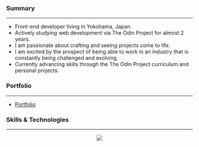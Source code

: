 ### Summary

---

- Front-end developer living in Yokohama, Japan.
- Actively studying web development via The Odin Project for almost 2 years.
- I am passionate about crafting and seeing projects come to life.
- I am excited by the prospect of being able to work in an industry that is constantly being challenged and evolving.
- Currently advancing skills through the The Odin Project curriculum and personal projects.

### Portfolio

---

- [Portfolio](https://dwylau.github.io/portfolio/)

### Skills & Technologies

---

<p align="center">
  <a href="https://skillicons.dev">
    <img src="https://skillicons.dev/icons?i=html,css,tailwind,js,ts,react,vite,webpack,jest,bash,nodejs,git,github,netlify,vscode&perline=8" />
  </a>
</p>


